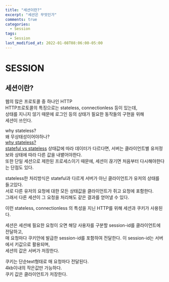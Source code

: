 ```yaml
---
title: "세션이란?"
excerpt: "세션은 무엇인가"
comments: true
categories:
  - Session
tags:
  - Session
last_modified_at: 2022-01-08T08:06:00-05:00
---
```


# SESSION

## 세션이란?
웹의 많은 프로토콜 중 하나인 HTTP   
HTTP프로토콜의 특징으로는 stateless, connectionless 등이 있는데,   
상태를 지니지 않기 때문에 로그인 등의 상태가 필요한 동작들의 구현을 위해   
세션이 쓰인다.

why stateless?   
왜 무상태성이어야하나?   
[why stateless?](https://5equal0.tistory.com/entry/StatefulStateless-Stateful-vs-Stateless-%EC%84%9C%EB%B9%84%EC%8A%A4%EC%99%80-HTTP-%EB%B0%8F-REST)    
[stateful vs stateless](https://www.virtasant.com/blog/stateful-vs-stateless-architecture-why-stateless-won)
상태값에 따라 데이터가 다르다면, 서버는 클라이언트별 유저정보와 상태에 따라 다른 값을 내뱉어야한다.   
또한 단일 세션으로 제한된 프로세스이기 때문에, 세션이 끊기면 처음부터 다시해야한다는 단점도 있다.

stateless한 처리방식은 stateful과 다르게 서버가 아닌 클라이언트가 유저의 상태를 들고있다.   
서로 다른 유저의 요청에 대한 모든 상태값을 클라이언트가 쥐고 요청에 포함한다.   
그래서 다른 세션이 그 요청을 처리해도 같은 결과를 얻어낼 수 있다.   

이런 stateless, connectionless 의 특성을 지닌 HTTP를 위해 세션과 쿠키가 사용된다.  
<!-- ||쿠키|세션|
|------|---|---|
|저장 위치| 클라이언트 | 웹 서버 |
|저장 형식| text | Object |
|만료 시점|쿠키 저장시 설정 ( 브라우저가 종료되어도, 만료시점이 지나지 않으면 자동삭제가 되지 않음. )|브라우저 종료시 삭제 ( 기간 지정 가능 )|
|용량 제한| 총 300개 <br/> 하나의 도메인 당 20 개 <br/> 하나의 쿠키 당 4KB | 서버가 허용하는 한 용량 제한 없음. |
|속도| 세션보다 빠름 | 쿠키보다 느림 |
|보안| 세션보다 안좋음 | 쿠키보다 좋음 |    
[https://hahahoho5915.tistory.com/32](https://hahahoho5915.tistory.com/32)
-->

세션은 세션에 필요한 요청이 오면 해당 사용자를 구분할 session-id를 클라이언트에 전달하고,   
매 요청마다 쿠키안에 발급한 session-id를 포함하여 전달한다.
이 session-id는 서버에서 키값으로 활용되며,    
세션의 값은 서버가 저장한다.

쿠키는 단순text형태로 매 요청마다 전달된다.     
4kb이내의 작은값만 가능하다.    
쿠키 값은 클라이언트가 저장한다.     